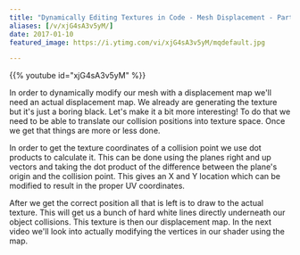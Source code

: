 ```yaml
---
title: "Dynamically Editing Textures in Code - Mesh Displacement - Part 2"
aliases: [/v/xjG4sA3v5yM/]
date: 2017-01-10
featured_image: https://i.ytimg.com/vi/xjG4sA3v5yM/mqdefault.jpg

---
```


{{% youtube id="xjG4sA3v5yM" %}}

In order to dynamically modify our mesh with a displacement map we'll need an actual displacement map. We already are generating the texture but it's just a boring black. Let's make it a bit more interesting! To do that we need to be able to translate our collision positions into texture space. Once we get that things are more or less done.

In order to get the texture coordinates of a collision point we use dot products to calculate it. This can be done using the planes right and up vectors and taking the dot product of the difference between the plane's origin and the collision point. This gives an X and Y location which can be modified to result in the proper UV coordinates.

After we get the correct position all that is left is to draw to the actual texture. This will get us a bunch of hard white lines directly underneath our object collisions. This texture is then our displacement map. In the next video we'll look into actually modifying the vertices in our shader using the map.